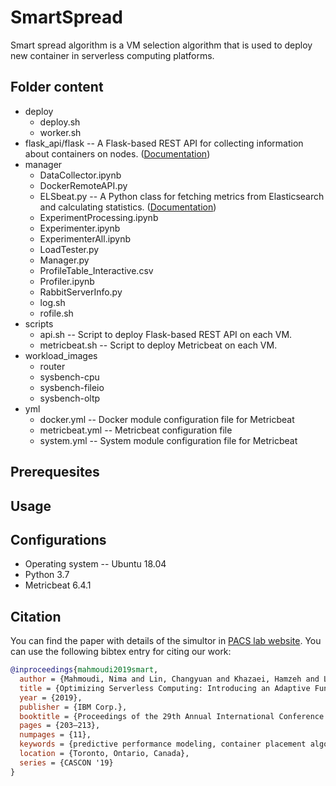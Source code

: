 # SmartSpread
Smart spread algorithm is a VM selection algorithm that is used to deploy new container in serverless computing platforms. 
## Folder content
* deploy
  * deploy.sh
  * worker.sh
* flask_api/flask -- A Flask-based REST API for collecting information about containers on nodes. ([Documentation](https://github.com/DDSystemLab/saso2019-smartspread/wiki/Docker-Flask-API))
* manager
  * DataCollector.ipynb
  * DockerRemoteAPI.py
  * ELSbeat.py -- A Python class for fetching metrics from Elasticsearch and calculating statistics. ([Documentation](https://github.com/DDSystemLab/saso2019-smartspread/wiki/Fetch-metrics-from-Elasticsearch-and-calculate-statistics))
  * ExperimentProcessing.ipynb
  * Experimenter.ipynb
  * ExperimenterAll.ipynb
  * LoadTester.py
  * Manager.py
  * ProfileTable_Interactive.csv
  * Profiler.ipynb
  * RabbitServerInfo.py
  * log.sh
  * rofile.sh
* scripts
  * api.sh -- Script to deploy Flask-based REST API on each VM.
  * metricbeat.sh  -- Script to deploy Metricbeat on each VM.
* workload_images
  * router
  * sysbench-cpu
  * sysbench-fileio
  * sysbench-oltp
* yml
  * docker.yml -- Docker module configuration file for Metricbeat
  * metricbeat.yml -- Metricbeat configuration file
  * system.yml -- System module configuration file for Metricbeat
## Prerequesites
## Usage
## Configurations
  * Operating system -- Ubuntu 18.04
  * Python 3.7
  * Metricbeat 6.4.1
## Citation

You can find the paper with details of the simultor in [PACS lab website](https://pacs.eecs.yorku.ca/publications/). You can use the following bibtex entry for citing our work:

```bib
@inproceedings{mahmoudi2019smart,
  author = {Mahmoudi, Nima and Lin, Changyuan and Khazaei, Hamzeh and Litoiu, Marin},
  title = {Optimizing Serverless Computing: Introducing an Adaptive Function Placement Algorithm},
  year = {2019},
  publisher = {IBM Corp.},
  booktitle = {Proceedings of the 29th Annual International Conference on Computer Science and Software Engineering},
  pages = {203–213},
  numpages = {11},
  keywords = {predictive performance modeling, container placement algorithms, optimization, machine learning, serverless computing},
  location = {Toronto, Ontario, Canada},
  series = {CASCON '19}
}
```
